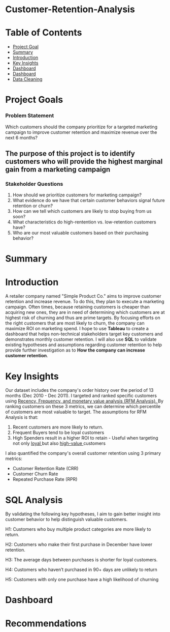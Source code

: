 # Customer-Retention-Analysis

# Table of Contents
- [Project Goal](#Project-Goals)
- [Summary](#Summary)
- [Introduction](#Introduction)
- [Key Insights](#Key-Insights)
- [Dashboard](#Dashboard)
- [Dashboard](#Recommendations)
- [Data Cleaning](#Data-Cleaning)

# Project Goals
### Problem Statement
Which customers should the company prioritize for a targeted marketing campaign to improve customer retention and maximize revenue over the next 6 months?


## The purpose of this project is to identify customers who will provide the highest marginal gain from a marketing campaign 


### Stakeholder Questions
1. How should we prioritize customers for marketing campaign?
2. What evidence do we have that certain customer behaviors signal future retention or churn?
3. How can we tell which customers are likely to stop buying from us soon?
4. What characteristics do high-rentention vs. low-retention customers have?
5. Who are our most valuable customers based on their purchasing behavior?

# Summary 

# Introduction
A retailer company named "Simple Product Co." aims to improve customer retention and increase revenue. To do this, they plan to execute a marketing campaign. Often times, because retaining customers is cheaper than acquiring new ones, they are in need of determining which customers are at highest risk of churning and thus are prime targets. By focusing efforts on the right customers that are most likely to churn, the company can maximize ROI on marketing spend. I hope to use **Tableau** to create a dashboard that helps non-technical stakeholders target key customers and demonstrates monthly customer retention. I will also use **SQL** to validate existing hypotheses and assumptions regarding customer retention to help provide further investigation as to **How the company can increase customer retention**. 

# Key Insights
Our dataset includes the company's order history over the period of 13 months (Dec 2010 - Dec 2011). 
I targeted and ranked specific customers using <u> Recency, Frequency, and monetary value analysis (RFM Analysis). </u> 
By ranking customers on these 3 metrics, we can determine which percentile of customers are most valuable to target.
The assumptions for RFM Analysis is that:
1. Recent customers are more likely to return.
2. Frequent Buyers tend to be loyal customers
3. High Spenders result in a higher ROI to retain - Useful when targeting not only <u> loyal </u> but also <u> high-value </u> customers

I also quantified the company's overall customer retention using 3 primary metrics:
* Customer Retention Rate (CRR)
* Customer Churn Rate 
* Repeated Purchase Rate (RPR)

# SQL Analysis
By validating the following key hypotheses, I aim to gain better insight into customer behavior to help distinguish valuable customers. 

H1: Customers who buy multiple product categories are more likely to return.

H2: Customers who make their first purchase in December have lower retention.

H3: The average days between purchases is shorter for loyal customers.

H4: Customers who haven’t purchased in 90+ days are unlikely to return

H5: Customers with only one purchase have a high likelihood of churning

# Dashboard


# Recommendations








<!--Annotations
Table of Contents:
- [Section title](#section-title)


-->
